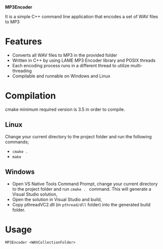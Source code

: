 **MP3Encoder** 

It is a simple C++ command line application that encodes a set of WAV files to MP3


# Features
* Converts all WAV files to MP3 in the provided folder
* Written in C++ by using LAME MP3 Encoder library and POSIX threads
* Each encoding process runs in a different thread to utilize multi-threading
* Compilable and runnable on Windows and Linux

# Compilation
cmake minimum required version is 3.5 in order to compile.

## Linux
Change your current directory to the project folder and run the following commands;
* `cmake .`
* `make`

## Windows
* Open VS Native Tools Command Prompt, change your current directory to the project folder and run `cmake . ` command. This will generate a Visual Studio solution,
* Open the solution in Visual Studio and build,
* Copy pthreadVC2.dll (in `pthread/dll` folder) into the generated build folder.


# Usage
`MP3Encoder <WAVCollectionFolder>`
